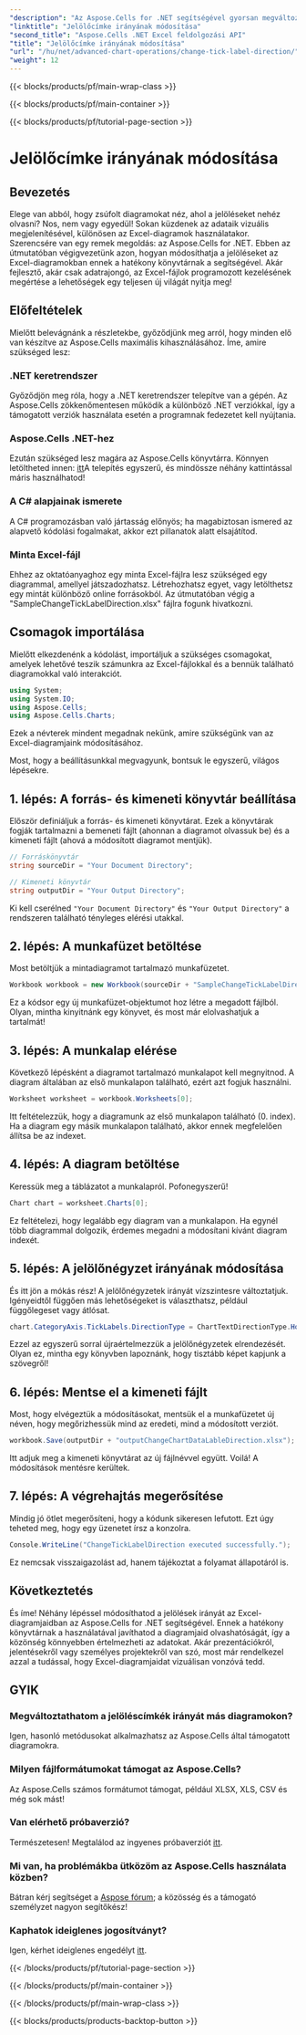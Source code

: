 ```yaml
---
"description": "Az Aspose.Cells for .NET segítségével gyorsan megváltoztathatod a jelölőnégyzetek irányát az Excel-diagramokban. A zökkenőmentes megvalósításhoz kövesd ezt az útmutatót."
"linktitle": "Jelölőcímke irányának módosítása"
"second_title": "Aspose.Cells .NET Excel feldolgozási API"
"title": "Jelölőcímke irányának módosítása"
"url": "/hu/net/advanced-chart-operations/change-tick-label-direction/"
"weight": 12
---
```


{{< blocks/products/pf/main-wrap-class >}}

{{< blocks/products/pf/main-container >}}

{{< blocks/products/pf/tutorial-page-section >}}

# Jelölőcímke irányának módosítása

## Bevezetés

Elege van abból, hogy zsúfolt diagramokat néz, ahol a jelöléseket nehéz olvasni? Nos, nem vagy egyedül! Sokan küzdenek az adataik vizuális megjelenítésével, különösen az Excel-diagramok használatakor. Szerencsére van egy remek megoldás: az Aspose.Cells for .NET. Ebben az útmutatóban végigvezetünk azon, hogyan módosíthatja a jelöléseket az Excel-diagramokban ennek a hatékony könyvtárnak a segítségével. Akár fejlesztő, akár csak adatrajongó, az Excel-fájlok programozott kezelésének megértése a lehetőségek egy teljesen új világát nyitja meg!

## Előfeltételek

Mielőtt belevágnánk a részletekbe, győződjünk meg arról, hogy minden elő van készítve az Aspose.Cells maximális kihasználásához. Íme, amire szükséged lesz:

### .NET keretrendszer

Győződjön meg róla, hogy a .NET keretrendszer telepítve van a gépén. Az Aspose.Cells zökkenőmentesen működik a különböző .NET verziókkal, így a támogatott verziók használata esetén a programnak fedezetet kell nyújtania.

### Aspose.Cells .NET-hez

Ezután szükséged lesz magára az Aspose.Cells könyvtárra. Könnyen letöltheted innen: [itt](https://releases.aspose.com/cells/net/)A telepítés egyszerű, és mindössze néhány kattintással máris használhatod!

### A C# alapjainak ismerete

A C# programozásban való jártasság előnyös; ha magabiztosan ismered az alapvető kódolási fogalmakat, akkor ezt pillanatok alatt elsajátítod. 

### Minta Excel-fájl

Ehhez az oktatóanyaghoz egy minta Excel-fájlra lesz szükséged egy diagrammal, amellyel játszadozhatsz. Létrehozhatsz egyet, vagy letölthetsz egy mintát különböző online forrásokból. Az útmutatóban végig a "SampleChangeTickLabelDirection.xlsx" fájlra fogunk hivatkozni.

## Csomagok importálása

Mielőtt elkezdenénk a kódolást, importáljuk a szükséges csomagokat, amelyek lehetővé teszik számunkra az Excel-fájlokkal és a bennük található diagramokkal való interakciót.

```csharp
using System;
using System.IO;
using Aspose.Cells;
using Aspose.Cells.Charts;
```

Ezek a névterek mindent megadnak nekünk, amire szükségünk van az Excel-diagramjaink módosításához. 

Most, hogy a beállításunkkal megvagyunk, bontsuk le egyszerű, világos lépésekre.

## 1. lépés: A forrás- és kimeneti könyvtár beállítása

Először definiáljuk a forrás- és kimeneti könyvtárat. Ezek a könyvtárak fogják tartalmazni a bemeneti fájlt (ahonnan a diagramot olvassuk be) és a kimeneti fájlt (ahová a módosított diagramot mentjük).

```csharp
// Forráskönyvtár
string sourceDir = "Your Document Directory";

// Kimeneti könyvtár
string outputDir = "Your Output Directory";
```

Ki kell cserélned `"Your Document Directory"` és `"Your Output Directory"` a rendszeren található tényleges elérési utakkal. 

## 2. lépés: A munkafüzet betöltése

Most betöltjük a mintadiagramot tartalmazó munkafüzetet. 

```csharp
Workbook workbook = new Workbook(sourceDir + "SampleChangeTickLabelDirection.xlsx");
```

Ez a kódsor egy új munkafüzet-objektumot hoz létre a megadott fájlból. Olyan, mintha kinyitnánk egy könyvet, és most már elolvashatjuk a tartalmát!

## 3. lépés: A munkalap elérése

Következő lépésként a diagramot tartalmazó munkalapot kell megnyitnod. A diagram általában az első munkalapon található, ezért azt fogjuk használni.

```csharp
Worksheet worksheet = workbook.Worksheets[0];
```

Itt feltételezzük, hogy a diagramunk az első munkalapon található (0. index). Ha a diagram egy másik munkalapon található, akkor ennek megfelelően állítsa be az indexet. 

## 4. lépés: A diagram betöltése

Keressük meg a táblázatot a munkalapról. Pofonegyszerű!

```csharp
Chart chart = worksheet.Charts[0];
```

Ez feltételezi, hogy legalább egy diagram van a munkalapon. Ha egynél több diagrammal dolgozik, érdemes megadni a módosítani kívánt diagram indexét.

## 5. lépés: A jelölőnégyzet irányának módosítása

És itt jön a mókás rész! A jelölőnégyzetek irányát vízszintesre változtatjuk. Igényeidtől függően más lehetőségeket is választhatsz, például függőlegeset vagy átlósat.

```csharp
chart.CategoryAxis.TickLabels.DirectionType = ChartTextDirectionType.Horizontal;
```

Ezzel az egyszerű sorral újraértelmezzük a jelölőnégyzetek elrendezését. Olyan ez, mintha egy könyvben lapoznánk, hogy tisztább képet kapjunk a szövegről!

## 6. lépés: Mentse el a kimeneti fájlt

Most, hogy elvégeztük a módosításokat, mentsük el a munkafüzetet új néven, hogy megőrizhessük mind az eredeti, mind a módosított verziót.

```csharp
workbook.Save(outputDir + "outputChangeChartDataLableDirection.xlsx");
```

Itt adjuk meg a kimeneti könyvtárat az új fájlnévvel együtt. Voilá! A módosítások mentésre kerültek.

## 7. lépés: A végrehajtás megerősítése

Mindig jó ötlet megerősíteni, hogy a kódunk sikeresen lefutott. Ezt úgy teheted meg, hogy egy üzenetet írsz a konzolra.

```csharp
Console.WriteLine("ChangeTickLabelDirection executed successfully.");
```

Ez nemcsak visszaigazolást ad, hanem tájékoztat a folyamat állapotáról is. 

## Következtetés

És íme! Néhány lépéssel módosíthatod a jelölések irányát az Excel-diagramjaidban az Aspose.Cells for .NET segítségével. Ennek a hatékony könyvtárnak a használatával javíthatod a diagramjaid olvashatóságát, így a közönség könnyebben értelmezheti az adatokat. Akár prezentációkról, jelentésekről vagy személyes projektekről van szó, most már rendelkezel azzal a tudással, hogy Excel-diagramjaidat vizuálisan vonzóvá tedd.

## GYIK

### Megváltoztathatom a jelöléscímkék irányát más diagramokon?  
Igen, hasonló metódusokat alkalmazhatsz az Aspose.Cells által támogatott diagramokra.

### Milyen fájlformátumokat támogat az Aspose.Cells?  
Az Aspose.Cells számos formátumot támogat, például XLSX, XLS, CSV és még sok mást!

### Van elérhető próbaverzió?  
Természetesen! Megtalálod az ingyenes próbaverziót [itt](https://releases.aspose.com/).

### Mi van, ha problémákba ütközöm az Aspose.Cells használata közben?  
Bátran kérj segítséget a [Aspose fórum](https://forum.aspose.com/c/cells/9); a közösség és a támogató személyzet nagyon segítőkész!

### Kaphatok ideiglenes jogosítványt?  
Igen, kérhet ideiglenes engedélyt [itt](https://purchase.aspose.com/temporary-license/).

{{< /blocks/products/pf/tutorial-page-section >}}

{{< /blocks/products/pf/main-container >}}

{{< /blocks/products/pf/main-wrap-class >}}

{{< blocks/products/products-backtop-button >}}